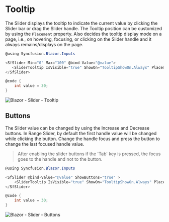 # Tooltip

The Slider displays the tooltip to indicate the current value by clicking the Slider bar or drag
the Slider handle. The Tooltip position can be customized by using the `Placement` property. Also decides the tooltip display mode on a page, i.e., on hovering, focusing, or clicking on the Slider handle and it always remains/displays on the page.

```csharp
@using Syncfusion.Blazor.Inputs

<SfSlider Min="0" Max="100" @bind-Value="@value">
   <SliderTooltip IsVisible="true" ShowOn="TooltipShowOn.Always" Placement="TooltipPlacement.After"></SliderTooltip>
</SfSlider>

@code {
    int value = 30;
}
```

![Blazor - Slider - Tooltip](images/slider-tooltip.png)

## Buttons

The Slider value can be changed by using the Increase and Decrease buttons. In Range Slider, by
default the first handle value will be changed while clicking the button. Change the handle focus and
press the button to change the last focused handle value.

> After enabling the slider buttons if the 'Tab' key is pressed, the focus goes to the handle
and not to the button.

```csharp
@using Syncfusion.Blazor.Inputs

<SfSlider @bind-Value="@value" ShowButtons="true" >
    <SliderTooltip IsVisible="true" ShowOn="TooltipShowOn.Always" Placement="TooltipPlacement.After"></SliderTooltip>
</SfSlider>

@code {
    int value = 30;
}
```

![Blazor - Slider - Buttons](images/slider-buttons.png)
